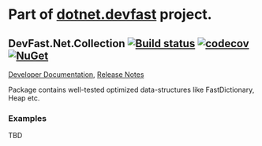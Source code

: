 # Part of [dotnet.devfast](https://github.com/samaysar/dotnet.devfast) project.

## DevFast.Net.Collection [![Build status](https://ci.appveyor.com/api/projects/status/ypdbyguqhw6yn59t?svg=true)](https://ci.appveyor.com/project/samaysar/dotnet-devfast-collection) [![codecov](https://codecov.io/gh/samaysar/dotnet.devfast.collection/graph/badge.svg?token=QUy5DcVMGS)](https://codecov.io/gh/samaysar/dotnet.devfast.collection) [![NuGet](https://buildstats.info/nuget/DevFast.Net.Collection)](https://www.nuget.org/packages/DevFast.Net.Collection)
[Developer Documentation](https://github.com/samaysar/dotnet.devfast.collection/blob/master/docs/index.md 'index'), [Release Notes](https://raw.githubusercontent.com/samaysar/dotnet.devfast.collection/master/ReleaseNotes.txt)

Package contains well-tested optimized data-structures like FastDictionary, Heap etc.

### Examples
TBD